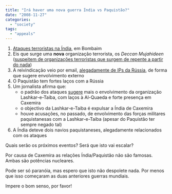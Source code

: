 ```yaml
---
title: "Irá haver uma nova guerra Índia vs Paquistão?"
date: "2008-11-27"
categories: 
  - "society"
tags: 
  - "appeals"
---
```


1. [Ataques terroristas na Índia](http://globalvoicesonline.org/specialcoverage/mumbai-india-blasts-2008/), em Bombaim
2. Eis que surge uma **nova** organização terrorista, os _Deccan Mujahideen_ ([suspeitem de organizações terroristas que surgem de repente a partir do nada](http://blog.foreignpolicy.com/node/10392))
3. A reivindicação veio por email, [alegadamente de IPs da Rússia](http://broadband.indiatimes.com/toishowvideo/3763139.cms), de forma que sugere envolvimento externo
4. O Paquistão tem fortes laços com a Rússia
5. Um jornalista afirma que:
    - o padrão dos ataques [sugere](http://www.dailytimes.com.pk/default.asp?page=2008\11\27\story_27-11-2008_pg1_2) mais o envolvimento da organização Lashkar-e-Taiba, com laços à Al-Quaeda e forte presença em Caxemira
    - o objectivo da Lashkar-e-Taiba é expulsar a Índia de Caxemira
    - houve acusações, no passado, de envolvimento das forças militares paquistanesas com a Lashkar-e-Taiba (apesar do Paquistão ter sempre negado tal)
6. A Índia deteve dois navios paquistaneses, alegadamente relacionados com os ataques

Quais serão os próximos eventos? Será que isto vai escalar?

Por causa de Caxemira as relações Índia/Paquistão não são famosas. Ambas são potências nucleares.

Pode ser só paranóia, mas espero que isto não despolete nada. Por menos que isso começaram as duas anteriores guerras mundiais.

Impere o bom senso, por favor!
